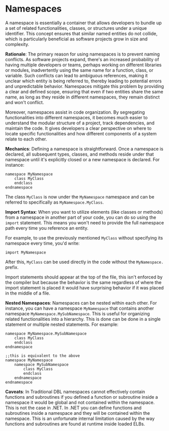 # Namespaces
A namespace is essentially a container that allows developers to bundle up a set of related functionalities, classes, or structures under a unique identifier. This concept ensures that similar named entities do not collide, which is particularly beneficial as software projects grow in size and complexity.

**Rationale**: The primary reason for using namespaces is to prevent naming conflicts. As software projects expand, there's an increased probability of having multiple developers or teams, perhaps working on different libraries or modules, inadvertently using the same name for a function, class, or variable. Such conflicts can lead to ambiguous references, making it unclear which entity is being referred to, thereby leading to potential errors and unpredictable behavior. Namespaces mitigate this problem by providing a clear and defined scope, ensuring that even if two entities share the same name, as long as they reside in different namespaces, they remain distinct and won't conflict.

Moreover, namespaces assist in code organization. By segregating functionalities into different namespaces, it becomes much easier to understand the modular structure of a project, track dependencies, and maintain the code. It gives developers a clear perspective on where to locate specific functionalities and how different components of a system relate to each other.

**Mechanics**: Defining a namespace is straightforward. Once a namespace is declared, all subsequent types, classes, and methods reside under that namespace until it's explicitly closed or a new namespace is declared. For instance:

```dbl
namespace MyNamespace
    class MyClass
    endclass
endnamespace
```

The class `MyClass` is now under the `MyNamespace` namespace and can be referred to specifically as `MyNamespace.MyClass`.

**Import Syntax**: When you want to utilize elements (like classes or methods) from a namespace in another part of your code, you can do so using the `import` statement. This means you won't need to provide the full namespace path every time you reference an entity.

For example, to use the previously mentioned `MyClass` without specifying its namespace every time, you'd write:


```dbl,ignore,will_not_compile
import MyNamespace
```

After this, `MyClass` can be used directly in the code without the `MyNamespace.` prefix.

Import statements should appear at the top of the file, this isn't enforced by the compiler but because the behavior is the same regardless of where the import statement is placed it would have surprising behavior if it was placed in the middle of a file.

**Nested Namespaces**: Namespaces can be nested within each other. For instance, you can have a namespace `MyNamespace` that contains another namespace `MyNamespace.MySubNamespace`. This is useful for organizing related functionalities into a hierarchy. This is done can be done in a single statement or multiple nested statements. For example:

```dbl,ignore,will_not_compile
namespace MyNamespace.MySubNamespace
    class MyClass
    endclass
endnamespace

;;this is equivalent to the above
namespace MyNamespace
    namespace MySubNamespace
        class MyClass
        endclass
    endnamespace
endnamespace
```

**Caveats**: In Traditional DBL namespaces cannot effectively contain functions and subroutines if you defined a function or subroutine inside a namespace it would be global and not contained within the namespace. This is not the case in .NET. In .NET you can define functions and subroutines inside a namespace and they will be contained within the namespace. This is an unfortunate internal limitation caused by the way functions and subroutines are found at runtime inside loaded ELBs.


